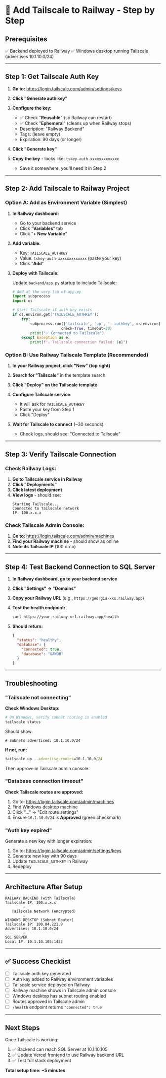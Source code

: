 # 🔐 Add Tailscale to Railway - Step by Step

## Prerequisites

✅ Backend deployed to Railway
✅ Windows desktop running Tailscale (advertises 10.1.10.0/24)

---

## Step 1: Get Tailscale Auth Key

1. **Go to:** https://login.tailscale.com/admin/settings/keys

2. **Click "Generate auth key"**

3. **Configure the key:**
   - ✅ Check "**Reusable**" (so Railway can restart)
   - ✅ Check "**Ephemeral**" (cleans up when Railway stops)
   - Description: "Railway Backend"
   - Tags: (leave empty)
   - Expiration: 90 days (or longer)

4. **Click "Generate key"**

5. **Copy the key** - looks like: `tskey-auth-xxxxxxxxxxxxx`
   - Save it somewhere, you'll need it in Step 2

---

## Step 2: Add Tailscale to Railway Project

### Option A: Add as Environment Variable (Simplest)

1. **In Railway dashboard:**
   - Go to your backend service
   - Click "**Variables**" tab
   - Click "**+ New Variable**"

2. **Add variable:**
   - Key: `TAILSCALE_AUTHKEY`
   - Value: `tskey-auth-xxxxxxxxxxxxx` (paste your key)
   - Click "**Add**"

3. **Deploy with Tailscale:**

   Update `backend/app.py` startup to include Tailscale:

   ```python
   # Add at the very top of app.py
   import subprocess
   import os

   # Start Tailscale if auth key exists
   if os.environ.get('TAILSCALE_AUTHKEY'):
       try:
           subprocess.run(['tailscale', 'up', '--authkey', os.environ['TAILSCALE_AUTHKEY']],
                         check=True, timeout=30)
           print("✅ Connected to Tailscale")
       except Exception as e:
           print(f"⚠️ Tailscale connection failed: {e}")
   ```

### Option B: Use Railway Tailscale Template (Recommended)

1. **In your Railway project, click "New" (top right)**

2. **Search for "Tailscale"** in the template search

3. **Click "Deploy" on the Tailscale template**

4. **Configure Tailscale service:**
   - It will ask for `TAILSCALE_AUTHKEY`
   - Paste your key from Step 1
   - Click "Deploy"

5. **Wait for Tailscale to connect** (~30 seconds)
   - Check logs, should see: "Connected to Tailscale"

---

## Step 3: Verify Tailscale Connection

### Check Railway Logs:

1. **Go to Tailscale service in Railway**
2. **Click "Deployments"**
3. **Click latest deployment**
4. **View logs** - should see:
   ```
   Starting Tailscale...
   Connected to Tailscale network
   IP: 100.x.x.x
   ```

### Check Tailscale Admin Console:

1. **Go to:** https://login.tailscale.com/admin/machines
2. **Find your Railway machine** - should show as online
3. **Note its Tailscale IP** (100.x.x.x)

---

## Step 4: Test Backend Connection to SQL Server

1. **In Railway dashboard, go to your backend service**

2. **Click "Settings" → "Domains"**

3. **Copy your Railway URL** (e.g., `https://georgia-xxx.railway.app`)

4. **Test the health endpoint:**
   ```bash
   curl https://your-railway-url.railway.app/health
   ```

5. **Should return:**
   ```json
   {
     "status": "healthy",
     "database": {
       "connected": true,
       "database": "GAWDB"
     }
   }
   ```

---

## Troubleshooting

### "Tailscale not connecting"

**Check Windows Desktop:**
```bash
# On Windows, verify subnet routing is enabled
tailscale status
```

Should show:
```
# Subnets advertised: 10.1.10.0/24
```

**If not, run:**
```cmd
tailscale up --advertise-routes=10.1.10.0/24
```

Then approve in Tailscale admin console.

### "Database connection timeout"

**Check Tailscale routes are approved:**
1. Go to: https://login.tailscale.com/admin/machines
2. Find Windows desktop machine
3. Click "..." → "Edit route settings"
4. Ensure `10.1.10.0/24` is **Approved** (green checkmark)

### "Auth key expired"

Generate a new key with longer expiration:
1. Go to: https://login.tailscale.com/admin/settings/keys
2. Generate new key with 90 days
3. Update `TAILSCALE_AUTHKEY` in Railway
4. Redeploy

---

## Architecture After Setup

```
RAILWAY BACKEND (with Tailscale)
Tailscale IP: 100.x.x.x
        ↓
   Tailscale Network (encrypted)
        ↓
WINDOWS DESKTOP (Subnet Router)
Tailscale IP: 100.84.221.9
Advertises: 10.1.10.0/24
        ↓
SQL SERVER
Local IP: 10.1.10.105:1433
```

---

## ✅ Success Checklist

- [ ] Tailscale auth key generated
- [ ] Auth key added to Railway environment variables
- [ ] Tailscale service deployed on Railway
- [ ] Railway machine shows in Tailscale admin console
- [ ] Windows desktop has subnet routing enabled
- [ ] Routes approved in Tailscale admin
- [ ] `/health` endpoint returns `"connected": true`

---

## Next Steps

Once Tailscale is working:
1. ✅ Backend can reach SQL Server at 10.1.10.105
2. ✅ Update Vercel frontend to use Railway backend URL
3. ✅ Test full stack deployment

**Total setup time: ~5 minutes**
